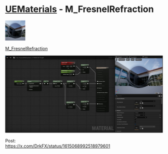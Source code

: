 # <a href="..">UEMaterials</a> - M_FresnelRefraction
<img src="M_FresnelRefraction_00.jpeg" width="64px" /><br/>

<a href="../M_FresnelRefraction.uasset">M_FresnelRefraction</a><br/>

<img src="M_FresnelRefraction_01.jpeg" width="640px" /><br/>


Post:<br/>
<a href="https://x.com/DrkFX/status/1615068992518979601">https://x.com/DrkFX/status/1615068992518979601</a><br/>
